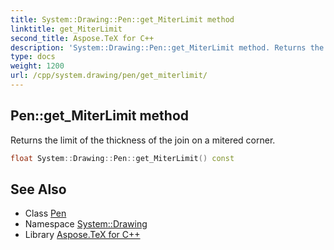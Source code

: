 ```yaml
---
title: System::Drawing::Pen::get_MiterLimit method
linktitle: get_MiterLimit
second_title: Aspose.TeX for C++
description: 'System::Drawing::Pen::get_MiterLimit method. Returns the limit of the thickness of the join on a mitered corner in C++.'
type: docs
weight: 1200
url: /cpp/system.drawing/pen/get_miterlimit/
---
```

## Pen::get_MiterLimit method


Returns the limit of the thickness of the join on a mitered corner.

```cpp
float System::Drawing::Pen::get_MiterLimit() const
```

## See Also

* Class [Pen](../)
* Namespace [System::Drawing](../../)
* Library [Aspose.TeX for C++](../../../)

